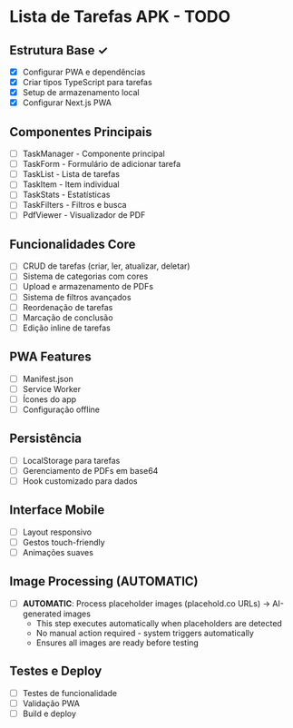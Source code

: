 # Lista de Tarefas APK - TODO

## Estrutura Base ✓
- [x] Configurar PWA e dependências
- [x] Criar tipos TypeScript para tarefas
- [x] Setup de armazenamento local
- [x] Configurar Next.js PWA

## Componentes Principais
- [ ] TaskManager - Componente principal
- [ ] TaskForm - Formulário de adicionar tarefa
- [ ] TaskList - Lista de tarefas
- [ ] TaskItem - Item individual
- [ ] TaskStats - Estatísticas
- [ ] TaskFilters - Filtros e busca
- [ ] PdfViewer - Visualizador de PDF

## Funcionalidades Core
- [ ] CRUD de tarefas (criar, ler, atualizar, deletar)
- [ ] Sistema de categorias com cores
- [ ] Upload e armazenamento de PDFs
- [ ] Sistema de filtros avançados
- [ ] Reordenação de tarefas
- [ ] Marcação de conclusão
- [ ] Edição inline de tarefas

## PWA Features
- [ ] Manifest.json
- [ ] Service Worker
- [ ] Ícones do app
- [ ] Configuração offline

## Persistência
- [ ] LocalStorage para tarefas
- [ ] Gerenciamento de PDFs em base64
- [ ] Hook customizado para dados

## Interface Mobile
- [ ] Layout responsivo
- [ ] Gestos touch-friendly
- [ ] Animações suaves

## Image Processing (AUTOMATIC)
- [ ] **AUTOMATIC**: Process placeholder images (placehold.co URLs) → AI-generated images
  - This step executes automatically when placeholders are detected
  - No manual action required - system triggers automatically
  - Ensures all images are ready before testing

## Testes e Deploy
- [ ] Testes de funcionalidade
- [ ] Validação PWA
- [ ] Build e deploy